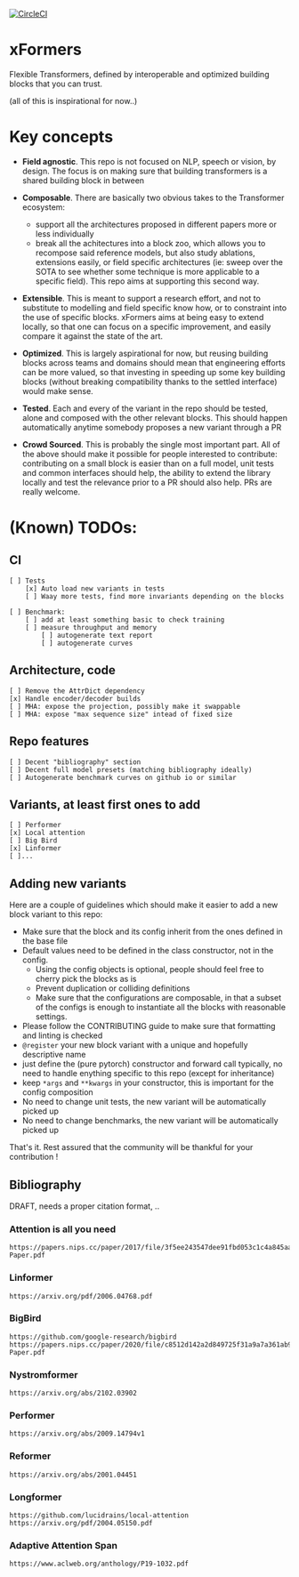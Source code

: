 [![CircleCI](https://circleci.com/gh/fairinternal/xformers.svg?style=shield)](https://app.circleci.com/pipelines/github/fairinternal/xformers/)

# xFormers
Flexible Transformers, defined by interoperable and optimized building blocks that you can trust.

(all of this is inspirational for now..)

# Key concepts
- **Field agnostic**. This repo is not focused on NLP, speech or vision, by design. The focus is on making sure that building transformers is a shared building block in between
- **Composable**. There are basically two obvious takes to the Transformer ecosystem:
  - support all the architectures proposed in different papers more or less individually
  - break all the achitectures into a block zoo, which allows you to recompose said reference models, but also study ablations, extensions easily, or field specific architectures (ie: sweep over the SOTA to see whether some technique is more applicable to a specific field).
    This repo aims at supporting this second way.

- **Extensible**. This is meant to support a research effort, and not to substitute to modelling and field specific know how, or to constraint into the use of specific blocks.
  xFormers aims at being easy to extend locally, so that one can focus on a specific improvement, and easily compare it against the state of the art.

- **Optimized**. This is largely aspirational for now, but reusing building blocks across teams and domains should mean that engineering efforts can be more valued, so that investing in speeding up some key building blocks (without breaking compatibility thanks to the settled interface) would make sense.

- **Tested**. Each and every of the variant in the repo should be tested, alone and composed with the other relevant blocks. This should happen automatically anytime somebody proposes a new variant through a PR

- **Crowd Sourced**. This is probably the single most important part. All of the above should make it possible for people interested to contribute: contributing on a small block is easier than on a full model, unit tests and common interfaces should help, the ability to extend the library locally and test the relevance prior to a PR should also help. PRs are really welcome.



# (Known) TODOs:
## CI
    [ ] Tests
        [x] Auto load new variants in tests
        [ ] Waay more tests, find more invariants depending on the blocks

    [ ] Benchmark:
        [ ] add at least something basic to check training
        [ ] measure throughput and memory
            [ ] autogenerate text report
            [ ] autogenerate curves

## Architecture, code
    [ ] Remove the AttrDict dependency
    [x] Handle encoder/decoder builds
    [ ] MHA: expose the projection, possibly make it swappable
    [ ] MHA: expose "max sequence size" intead of fixed size

## Repo features
    [ ] Decent "bibliography" section
    [ ] Decent full model presets (matching bibliography ideally)
    [ ] Autogenerate benchmark curves on github io or similar

## Variants, at least first ones to add

    [ ] Performer
    [x] Local attention
    [ ] Big Bird
    [x] Linformer
    [ ]...


## Adding new variants
Here are a couple of guidelines which should make it easier to add a new block variant to this repo:
* Make sure that the block and its config inherit from the ones defined in the base file
* Default values need to be defined in the class constructor, not in the config.
  * Using the config objects is optional, people should feel free to cherry pick the blocks as is
  * Prevent duplication or colliding definitions
  * Make sure that the configurations are composable, in that a subset of the configs is enough to instantiate all the blocks with reasonable settings.
* Please follow the CONTRIBUTING guide to make sure that formatting and linting is checked
* `@register` your new block variant with a unique and hopefully descriptive name
* just define the (pure pytorch) constructor and forward call typically, no need to handle enything specific to this repo (except for inheritance)
* keep `*args` and `**kwargs` in your constructor, this is important for the config composition
* No need to change unit tests, the new variant will be automatically picked up
* No need to change benchmarks, the new variant will be automatically picked up

That's it. Rest assured that the community will be thankful for your contribution !


## Bibliography
DRAFT, needs a proper citation format, ..

### Attention is all you need
    https://papers.nips.cc/paper/2017/file/3f5ee243547dee91fbd053c1c4a845aa-Paper.pdf

### Linformer
    https://arxiv.org/pdf/2006.04768.pdf

### BigBird
    https://github.com/google-research/bigbird
    https://papers.nips.cc/paper/2020/file/c8512d142a2d849725f31a9a7a361ab9-Paper.pdf

### Nystromformer
    https://arxiv.org/abs/2102.03902

### Performer
    https://arxiv.org/abs/2009.14794v1

### Reformer
    https://arxiv.org/abs/2001.04451

### Longformer
    https://github.com/lucidrains/local-attention
    https://arxiv.org/pdf/2004.05150.pdf

### Adaptive Attention Span
    https://www.aclweb.org/anthology/P19-1032.pdf
